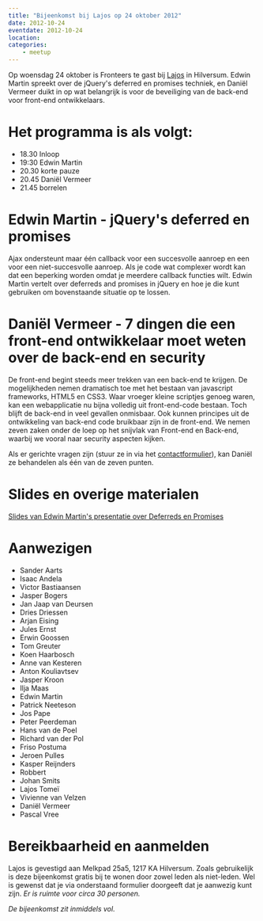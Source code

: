 ```yaml
---
title: "Bijeenkomst bij Lajos op 24 oktober 2012"
date: 2012-10-24
eventdate: 2012-10-24
location: 
categories: 
    - meetup
---
```

Op woensdag 24 oktober is Fronteers te gast bij [Lajos](http://lajos.nl) in Hilversum. Edwin Martin spreekt over de jQuery's deferred en promises techniek, en Daniël Vermeer duikt in op wat belangrijk is voor de beveiliging van de back-end voor front-end ontwikkelaars.

# Het programma is als volgt:

* 18.30 Inloop
* 19:30 Edwin Martin
* 20.30 korte pauze
* 20.45 Daniël Vermeer
* 21.45 borrelen

# Edwin Martin - jQuery's deferred en promises

Ajax ondersteunt maar één callback voor een succesvolle aanroep en een voor een niet-succesvolle aanroep. Als je code wat complexer wordt kan dat een beperking worden omdat je meerdere callback functies wilt. Edwin Martin vertelt over deferreds and promises in jQuery en hoe je die kunt gebruiken om bovenstaande situatie op te lossen.

# Daniël Vermeer - 7 dingen die een front-end ontwikkelaar moet weten over de back-end en security

De front-end begint steeds meer trekken van een back-end te krijgen. De mogelijkheden nemen dramatisch toe met het bestaan van javascript frameworks, HTML5 en CSS3. Waar vroeger kleine scriptjes genoeg waren, kan een webapplicatie nu bijna volledig uit front-end-code bestaan. Toch blijft de back-end in veel gevallen onmisbaar. Ook kunnen principes uit de ontwikkeling van back-end code bruikbaar zijn in de front-end. We nemen zeven zaken onder de loep op het snijvlak van Front-end en Back-end, waarbij we vooral naar security aspecten kijken.

Als er gerichte vragen zijn (stuur ze in via het [contactformulier](/contact)), kan Daniël ze behandelen als één van de zeven punten.

# Slides en overige materialen

[Slides van Edwin Martin's presentatie over Deferreds en Promises](http://www.bitstorm.org/jquery/2012-presentatie-deferred-promises/)

# Aanwezigen

* Sander Aarts
* Isaac Andela
* Victor Bastiaansen
* Jasper Bogers
* Jan Jaap van Deursen
* Dries Driessen
* Arjan Eising
* Jules Ernst
* Erwin Goossen
* Tom Greuter
* Koen Haarbosch
* Anne van Kesteren
* Anton Kouliavtsev
* Jasper Kroon
* Ilja Maas
* Edwin Martin
* Patrick Neeteson
* Jos Pape
* Peter Peerdeman
* Hans van de Poel
* Richard van der Pol
* Friso Postuma
* Jeroen Pulles
* Kasper Reijnders
* Robbert
* Johan Smits
* Lajos Tomeï
* Vivienne van Velzen
* Daniël Vermeer
* Pascal Vree

# Bereikbaarheid en aanmelden

Lajos is gevestigd aan Melkpad 25a5, 1217 KA Hilversum. Zoals gebruikelijk is deze bijeenkomst gratis bij te wonen door zowel leden als niet-leden. Wel is gewenst dat je via onderstaand formulier doorgeeft dat je aanwezig kunt zijn. *Er is ruimte voor circa 30 personen.*



*De bijeenkomst zit inmiddels vol.*
